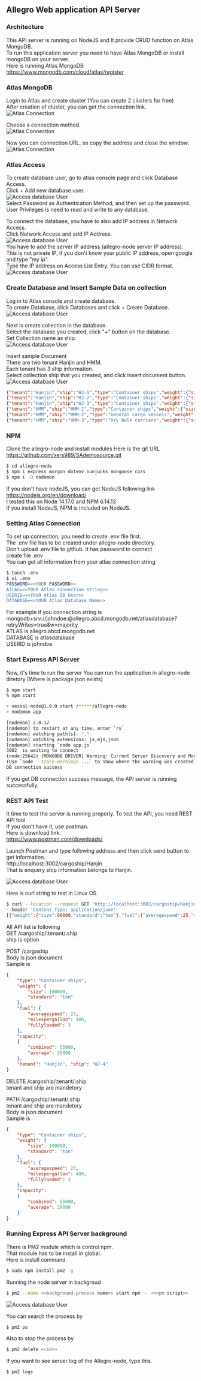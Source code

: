 ## Allegro Web application API Server

### Architecture
This API server is running on NodeJS and It provide CRUD function on Atlas MongoDB.   
To run this application server you need to have Atlas MongoDB or install mongoDB on your server.   
Here is running Atlas MongoDB   
https://www.mongodb.com/cloud/atlas/register



### Atlas MongoDB
Login to Atlas and create cluster (You can create 2 clusters for free)   
After creation of cluster, you can get the connection link.   
![Atlas Connection](/images/image3.png)   

Choose a connection method.   
![Atlas Connection](/images/image4.png)   

Now you can connection URL, so copy the address and close the window.   
![Atlas Connection](/images/image5.png)   

### Atlas Access
To create database user, go to atlas console page and click Database Access.   
Click + Add new database user.   
![Access database User](/images/image6.png)   
Select Password as Authentication Method, and then set up the password.   
User Privileges is need to read and write to any database.   


To connect the database, you have to also add IP address in Network Access.   
Click Network Access and add IP Address.   
![Access database User](/images/image7.png)  
You have to add the server IP address (allegro-node server IP address).   
This is not private IP, if you don't know your public IP address, open google and type "my ip".   
Type the IP address on Access List Entry. You can use CIDR format.   
![Access database User](/images/image8.png)  


### Create Database and Insert Sample Data on collection
Log in to Atlas console and create database.   
To create Database, click Databases and click + Create Database.   
![Access database User](/images/image9.png)   

Next is create collection in the database.   
Select the database you created, click "+" button on the database.   
Set Collection name as ship.   
![Access database User](/images/image10.png)   

Insert sample Document   
There are two tenant Hanjin and HMM.  
Each tenant has 3 ship information.   
Select collection ship that you created, and click insert document button.   
![Access database User](/images/image11.png)  

```JSON
{"tenant":"Hanjin","ship":"HJ-1","type":"Container ships","weight":{"size": 90000,"standard":"ton"},"fuel":{"averagespeed":25,"milespergallon":560,"fullyloaded":4},"capacity":{"average":22000}}
{"tenant":"Hanjin","ship":"HJ-2","type":"Container ships","weight":{"size":100000,"standard":"ton"},"fuel":{"averagespeed":23,"milespergallon":480,"fullyloaded":3},"capacity":{"combined":55000,"average":28000}}
{"tenant":"Hanjin","ship":"HJ-3","type":"Container ships","weight":{"size":150000,"standard":"ton"},"fuel":{"averagespeed":18,"milespergallon":350,"fullyloaded":2.5},"capacity":{"combined":85000,"average":48000}}
{"tenant":"HMM","ship":"HMM-1","type":"Container ships","weight":{"size":100000,"standard":"ton"},"fuel":{"averagespeed":20,"milespergallon":576,"fullyloaded":4.5}}
{"tenant":"HMM","ship":"HMM-2","type":"General cargo vessels","weight":{"size":50000,"standard":"ton"},"fuel":{"averagespeed":25,"milespergallon":750,"fullyloaded":6.5}}
{"tenant":"HMM","ship":"HMM-3","type":"Dry bulk carriers","weight":{"size":80000,"standard":"ton"},"fuel":{"averagespeed":30,"milespergallon":830,"fullyloaded":7}}
```

### NPM 
Clone the allegro-node and install modules
Here is the git URL   
https://github.com/xers989/SAdemosource.git

``` bash
$ cd allegro-node
$ npm i express morgan dotenv nunjucks mongoose cors
$ npm i -D nodemon
```
If you don't have nodeJS, you can get NodeJS following link   
https://nodejs.org/en/download/   
I tested this on Node 14.17.0 and NPM 6.14.13   
If you install NodeJS, NPM is included on NodeJS.   

### Setting Atlas Connection
To set up connection, you need to create .env file first.   
The .env file has to be created under allegro-node directory.   
Don't upload .env file to github. It has password to connect    
create file .env    
You can get all information from your atlas connection string
``` bash
$ touch .env
$ vi .env
PASSWORD=<<YOUR PASSWORD>>
ATLAS=<<YOUR Atlas connection string>>
USERID=<<YOUR Atlas DB User>>
DATABASE=<<YOUR Atlas Database Name>>
```
For example if you connection string is mongodb+srv://johndoe:<password>@allegro.abcd.mongodb.net/atlasdatabase?retryWrites=true&w=majority   
ATLAS is allegro.abcd.mongodb.net   
DATABASE is atlasdatabase   
USERID is johndoe   

### Start Express API Server
Now, it's time to run the server
You can run the application in allegro-node diretory (Where is package.json exists)
``` bash
$ npm start
% npm start    

> vessal-node@1.0.0 start /*****/allegro-node
> nodemon app

[nodemon] 2.0.12
[nodemon] to restart at any time, enter `rs`
[nodemon] watching path(s): *.*
[nodemon] watching extensions: js,mjs,json
[nodemon] starting `node app.js`
3002  is waiting to connect
(node:25642) [MONGODB DRIVER] Warning: Current Server Discovery and Monitoring engine is deprecated, and will be removed in a future version. To use the new Server Discover and Monitoring engine, pass option { useUnifiedTopology: true } to the MongoClient constructor.
(Use `node --trace-warnings ...` to show where the warning was created)
DB connection success
```
If you get DB connection success message, the API server is running successfully.   


### REST API Test
It time to test the server is running properly. To test the API, you need REST API tool.   
If you don't have it, use postman.  
Here is download link.   
https://www.postman.com/downloads/

Launch Postman and type following address and then click send button to get information.   
http://localhost:3002/cargoship/Hanjin  
That is enquery ship information belongs to Hanjin.   

![Access database User](/images/image12.png)  

Here is curl string to test in Linux OS.   
```bash
$ curl --location --request GET 'http://localhost:3002/cargoship/Hanjin' \
--header 'Content-Type: application/json'
[{"weight":{"size":90000,"standard":"ton"},"fuel":{"averagespeed":25,"milespergallon":560,"fullyloaded":4},"capacity":{"average":22000},"_id":"60e6f72c8e726694c050da27","tenant":"Hanjin","ship":"HJ-1","type":"Container ships"},{"weight":{"size":100000,"standard":"ton"},"fuel":{"averagespeed":23,"milespergallon":480,"fullyloaded":3},"capacity":{"combined":55000,"average":28000},"_id":"60e6f72c8e726694c050da28","tenant":"Hanjin","ship":"HJ-2","type":"Container ships"},{"weight":{"size":150000,"standard":"ton"},"fuel":{"averagespeed":18,"milespergallon":350,"fullyloaded":2.5},"capacity":{"combined":85000,"average":48000},"_id":"60e6f72c8e726694c050da29","tenant":"Hanjin","ship":"HJ-3","type":"Container ships"}]
```
All API list is following  
GET /cargoship/:tenant/:ship   
ship is option   

POST /cargoship   
Body is json document   
Sample is 
```json
{
    "type": "Container ships",
    "weight": {
        "size": 100000,
        "standard": "ton"
    },
    "fuel": {
        "averagespeed": 23,
        "milespergallon": 480,
        "fullyloaded": 3
    },
    "capacity":
    {
        "combined": 55000,
        "average": 28000
    },
    "tenant": "Hanjin", "ship": "HJ-4"
}
```

DELETE /cargoship/:tenant/:ship   
tenant and ship are mandetory   

PATH  /cargoship/:tenant/:ship   
tenant and ship are mandetory   
Body is json document   
Sample is  
```json
{
    "type": "Container ships",
    "weight": {
        "size": 100000,
        "standard": "ton"
    },
    "fuel": {
        "averagespeed": 23,
        "milespergallon": 480,
        "fullyloaded": 3
    },
    "capacity":
    {
        "combined": 55000,
        "average": 28000
    }
}
```


### Running Express API Server background 
There is PM2 module which is control npm.   
That module has to be install in global.   
Here is install command. 
```bash  
$ sudo npm install pm2 -g
```

Running the node server in backgroud   
```bash
$ pm2 --name <<background-process name>> start npm -- <<npm script>>
```
![Access database User](/images/image13.png) 

You can search the process by 
```bash
$ pm2 ps
```

Also to stop the process by
```bash
$ pm2 delete <<id>>
```

If you want to see server log of the Allegro-node, type this.
```bash
$ pm2 logs
```

